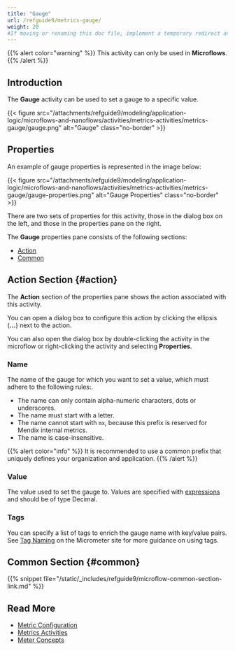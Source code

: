 ```yaml
---
title: "Gauge"
url: /refguide9/metrics-gauge/
weight: 20
#If moving or renaming this doc file, implement a temporary redirect and let the respective team know they should update the URL in the product. See Mapping to Products for more details.
---
```


{{% alert color="warning" %}}
This activity can only be used in **Microflows**.
{{% /alert %}}

## Introduction

The **Gauge** activity can be used to set a gauge to a specific value.

{{< figure src="/attachments/refguide9/modeling/application-logic/microflows-and-nanoflows/activities/metrics-activities/metrics-gauge/gauge.png" alt="Gauge" class="no-border" >}}

## Properties

An example of gauge properties is represented in the image below:

{{< figure src="/attachments/refguide9/modeling/application-logic/microflows-and-nanoflows/activities/metrics-activities/metrics-gauge/gauge-properties.png" alt="Gauge Properties" class="no-border" >}}

There are two sets of properties for this activity, those in the dialog box on the left, and those in the properties pane on the right.

The **Gauge** properties pane consists of the following sections:

* [Action](#action)
* [Common](#common)

## Action Section {#action}

The **Action** section of the properties pane shows the action associated with this activity.

You can open a dialog box to configure this action by clicking the ellipsis (**…**) next to the action.

You can also open the dialog box by double-clicking the activity in the microflow or right-clicking the activity and selecting **Properties**.

### Name

The name of the gauge for which you want to set a value, which must adhere to the following rules:.

* The name can only contain alpha-numeric characters, dots or underscores.
* The name must start with a letter.
* The name cannot start with `mx`, because this prefix is reserved for Mendix internal metrics.
* The name is case-insensitive.

{{% alert color="info" %}}
It is recommended to use a common prefix that uniquely defines your organization and application.
{{% /alert %}}

### Value

The value used to set the gauge to. Values are specified with [expressions](/refguide9/expressions/) and should be of type Decimal.

### Tags

You can specify a list of tags to enrich the gauge name with key/value pairs. See [Tag Naming](https://micrometer.io/docs/concepts#_tag_naming) on the Micrometer site for more guidance on using tags.

## Common Section {#common}

{{% snippet file="/static/_includes/refguide9/microflow-common-section-link.md" %}}

## Read More

* [Metric Configuration](/refguide9/metrics/)
* [Metrics Activities](/refguide9/metrics-activities/)
* [Meter Concepts](https://micrometer.io/docs/concepts)
